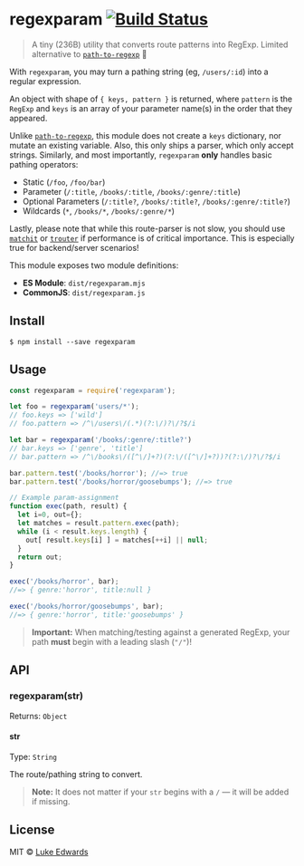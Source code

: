 # regexparam [![Build Status](https://travis-ci.org/lukeed/regexparam.svg?branch=master)](https://travis-ci.org/lukeed/regexparam)

> A tiny (236B) utility that converts route patterns into RegExp. Limited alternative to [`path-to-regexp`](https://github.com/pillarjs/path-to-regexp) 🙇

With `regexparam`, you may turn a pathing string (eg, `/users/:id`) into a regular expression.

An object with shape of `{ keys, pattern }` is returned, where `pattern` is the `RegExp` and `keys` is an array of your parameter name(s) in the order that they appeared.

Unlike [`path-to-regexp`](https://github.com/pillarjs/path-to-regexp), this module does not create a `keys` dictionary, nor mutate an existing variable. Also, this only ships a parser, which only accept strings. Similarly, and most importantly, `regexparam` **only** handles basic pathing operators:

* Static (`/foo`, `/foo/bar`)
* Parameter (`/:title`, `/books/:title`, `/books/:genre/:title`)
* Optional Parameters (`/:title?`, `/books/:title?`, `/books/:genre/:title?`)
* Wildcards (`*`, `/books/*`, `/books/:genre/*`)

Lastly, please note that while this route-parser is not slow, you should use [`matchit`](https://github.com/lukeed/matchit#benchmarks) or [`trouter`](https://github.com/lukeed/trouter) if performance is of critical importance. This is especially true for backend/server scenarios!

This module exposes two module definitions:

* **ES Module**: `dist/regexparam.mjs`
* **CommonJS**: `dist/regexparam.js`

## Install

```
$ npm install --save regexparam
```


## Usage

```js
const regexparam = require('regexparam');

let foo = regexparam('users/*');
// foo.keys => ['wild']
// foo.pattern => /^\/users\/(.*)(?:\/)?\/?$/i

let bar = regexparam('/books/:genre/:title?')
// bar.keys => ['genre', 'title']
// bar.pattern => /^\/books\/([^\/]+?)(?:\/([^\/]+?))?(?:\/)?\/?$/i

bar.pattern.test('/books/horror'); //=> true
bar.pattern.test('/books/horror/goosebumps'); //=> true

// Example param-assignment
function exec(path, result) {
  let i=0, out={};
  let matches = result.pattern.exec(path);
  while (i < result.keys.length) {
    out[ result.keys[i] ] = matches[++i] || null;
  }
  return out;
}

exec('/books/horror', bar);
//=> { genre:'horror', title:null }

exec('/books/horror/goosebumps', bar);
//=> { genre:'horror', title:'goosebumps' }
```

> **Important:** When matching/testing against a generated RegExp, your path **must** begin with a leading slash (`"/"`)!

## API

### regexparam(str)

Returns: `Object`

#### str

Type: `String`

The route/pathing string to convert.

> **Note:** It does not matter if your `str` begins with a `/` &mdash; it will be added if missing.

## License

MIT © [Luke Edwards](https://lukeed.com)
